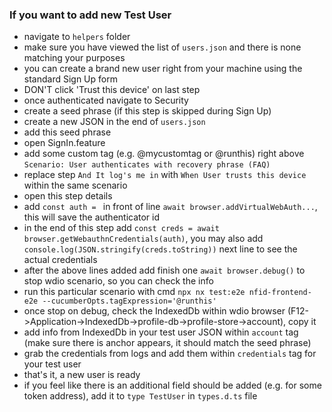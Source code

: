 ### If you want to add new Test User

- navigate to `helpers` folder
- make sure you have viewed the list of `users.json` and there is none matching your purposes
- you can create a brand new user right from your machine using the standard Sign Up form
- DON'T click 'Trust this device' on last step
- once authenticated navigate to Security
- create a seed phrase (if this step is skipped during Sign Up)
- create a new JSON in the end of `users.json`
- add this seed phrase
- open SignIn.feature
- add some custom tag (e.g. @mycustomtag or @runthis) right above `Scenario: User authenticates with recovery phrase (FAQ)`
- replace step `And It log's me in` with `When User trusts this device` within the same scenario
- open this step details
- add `const auth = ` in front of line `await browser.addVirtualWebAuth...`, this will save the authenticator id
- in the end of this step add `const creds = await browser.getWebauthnCredentials(auth)`, you may also add `console.log(JSON.stringify(creds.toString))` next line to see the actual credentials
- after the above lines added add finish one `await browser.debug()` to stop wdio scenario, so you can check the info
- run this particular scenario with cmd `npx nx test:e2e nfid-frontend-e2e --cucumberOpts.tagExpression='@runthis'`
- once stop on debug, check the IndexedDb within wdio browser (F12->Application->IndexedDb->profile-db->profile-store->account), copy it
- add info from IndexedDb in your test user JSON within `account` tag (make sure there is anchor appears, it should match the seed phrase)
- grab the credentials from logs and add them within `credentials` tag for your test user
- that's it, a new user is ready
- if you feel like there is an additional field should be added (e.g. for some token address), add it to `type TestUser` in `types.d.ts` file
